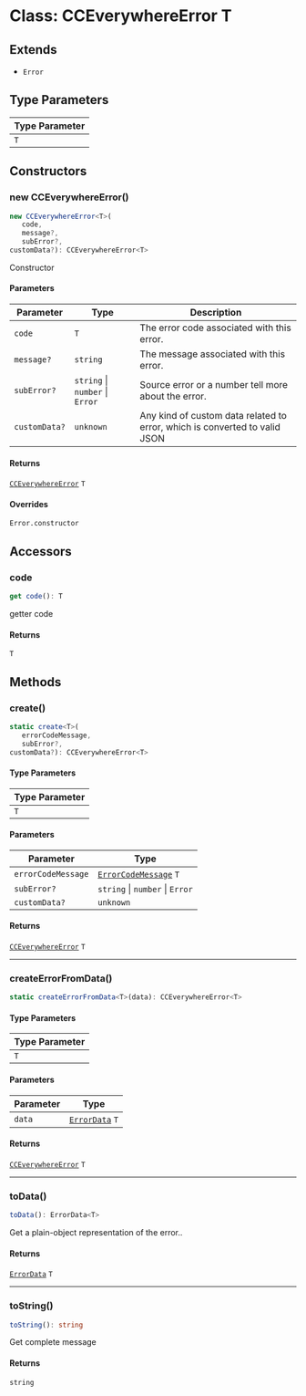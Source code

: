 # Class: CCEverywhereError T

## Extends

- `Error`

## Type Parameters

| Type Parameter |
| -------------- |
| `T`            |

## Constructors

### new CCEverywhereError()

```ts
new CCEverywhereError<T>(
   code, 
   message?, 
   subError?, 
customData?): CCEverywhereError<T>
```

Constructor

#### Parameters

| Parameter     | Type                            | Description                                                                |
| ------------- | ------------------------------- | -------------------------------------------------------------------------- |
| `code`        | `T`                             | The error code associated with this error.                                 |
| `message?`    | `string`                        | The message associated with this error.                                    |
| `subError?`   | `string` \| `number` \| `Error` | Source error or a number tell more about the error.                        |
| `customData?` | `unknown`                       | Any kind of custom data related to error, which is converted to valid JSON |

#### Returns

[`CCEverywhereError`](cc-everywhere-error.md) `T`

#### Overrides

`Error.constructor`

## Accessors

### code

```ts
get code(): T
```

getter code

#### Returns

`T`

## Methods

### create()

```ts
static create<T>(
   errorCodeMessage, 
   subError?, 
customData?): CCEverywhereError<T>
```

#### Type Parameters

| Type Parameter |
| -------------- |
| `T`            |

#### Parameters

| Parameter          | Type                                                                                     |
| ------------------ | ---------------------------------------------------------------------------------------- |
| `errorCodeMessage` | [`ErrorCodeMessage`](../../CCEverywhereError.types/type-aliases/error-code-message.md) `T` |
| `subError?`        | `string` \| `number` \| `Error`                                                          |
| `customData?`      | `unknown`                                                                                |

#### Returns

[`CCEverywhereError`](cc-everywhere-error.md) `T`

<hr />

### createErrorFromData()

```ts
static createErrorFromData<T>(data): CCEverywhereError<T>
```

#### Type Parameters

| Type Parameter |
| -------------- |
| `T`            |

#### Parameters

| Parameter | Type                                                       |
| --------- | ---------------------------------------------------------- |
| `data`    | [`ErrorData`](../../ErrorData/interfaces/error-data/index.md) `T` |

#### Returns

[`CCEverywhereError`](cc-everywhere-error.md) `T`

<hr />

### toData()

```ts
toData(): ErrorData<T>
```

Get a plain-object representation of the error..

#### Returns

[`ErrorData`](../../ErrorData/interfaces/error-data/index.md) `T`

<hr />

### toString()

```ts
toString(): string
```

Get complete message

#### Returns

`string`
